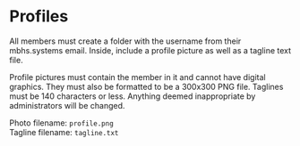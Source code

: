 # Profiles

All members must create a folder with the username from their mbhs.systems email. Inside, include a profile picture as well as a tagline text file.

Profile pictures must contain the member in it and cannot have digital graphics. They must also be formatted to be a 300x300 PNG file. Taglines must be 140 characters or less. Anything deemed inappropriate by administrators will be changed. 

Photo filename: `profile.png` <br>
Tagline filename: `tagline.txt`

